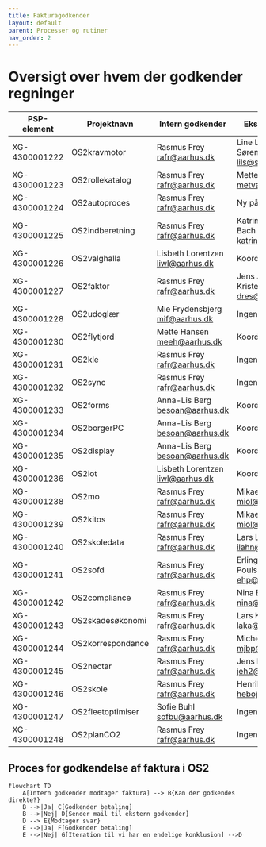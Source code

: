```yaml
---
title: Fakturagodkender
layout: default
parent: Processer og rutiner
nav_order: 2
---
```


# Oversigt over hvem der godkender regninger

| PSP-element   | Projektnavn       | Intern godkender                 | Ekstern godkender                             |
|---------------|-------------------|----------------------------------|-----------------------------------------------|
| XG-4300001222 | OS2kravmotor      | Rasmus Frey [rafr@aarhus.dk](mailto:rafr@aarhus.dk)       | Line Lynggaard Sørensen [lils@syddjurs.dk](mailto:lils@syddjurs.dk)      |
| XG-4300001223 | OS2rollekatalog   | Rasmus Frey [rafr@aarhus.dk](mailto:rafr@aarhus.dk)       | Mette Valbjørn [metva@favrskov.dk](mailto:metva@favrskov.dk)              |
| XG-4300001224 | OS2autoproces     | Rasmus Frey [rafr@aarhus.dk](mailto:rafr@aarhus.dk)       | Ny på vej                                     |
| XG-4300001225 | OS2indberetning   | Rasmus Frey [rafr@aarhus.dk](mailto:rafr@aarhus.dk)       | Katrine Kjærgaard Bach [katrine.k.bach@rksk.dk](mailto:katrine.k.bach@rksk.dk) |
| XG-4300001226 | OS2valghalla      | Lisbeth Lorentzen [liwl@aarhus.dk](mailto:liwl@aarhus.dk) | Koordinationsgruppen                          |
| XG-4300001227 | OS2faktor         | Rasmus Frey [rafr@aarhus.dk](mailto:rafr@aarhus.dk)       | Jens Andreas Kristensen [dres@rksk.dk](mailto:dres@rksk.dk)          |
| XG-4300001228 | OS2udoglær        | Mie Frydensbjerg [mif@aarhus.dk](mailto:mif@aarhus.dk)   | Ingen                                         |
| XG-4300001230 | OS2flytjord       | Mette Hansen [meeh@aarhus.dk](mailto:meeh@aarhus.dk)      | Koordinationsgruppen                          |
| XG-4300001231 | OS2kle            | Rasmus Frey [rafr@aarhus.dk](mailto:rafr@aarhus.dk)       | Ingen                                         |
| XG-4300001232 | OS2sync           | Rasmus Frey [rafr@aarhus.dk](mailto:rafr@aarhus.dk)       | Ingen                                         |
| XG-4300001233 | OS2forms          | Anna-Lis Berg [besoan@aarhus.dk](mailto:besoan@aarhus.dk)   | Koordinationsgruppen                          |
| XG-4300001234 | OS2borgerPC       | Anna-Lis Berg [besoan@aarhus.dk](mailto:besoan@aarhus.dk)   | Koordinationsgruppen                          |
| XG-4300001235 | OS2display        | Anna-Lis Berg [besoan@aarhus.dk](mailto:besoan@aarhus.dk)   | Koordinationsgruppen                          |
| XG-4300001236 | OS2iot            | Lisbeth Lorentzen [liwl@aarhus.dk](mailto:liwl@aarhus.dk) | Koordinationsgruppen                          |
| XG-4300001238 | OS2mo             | Rasmus Frey [rafr@aarhus.dk](mailto:rafr@aarhus.dk)       | Mikael Olsen [miol@balk.dk](mailto:miol@balk.dk)                     |
| XG-4300001239 | OS2kitos          | Rasmus Frey [rafr@aarhus.dk](mailto:rafr@aarhus.dk)       | Mikael Olsen [miol@balk.dk](mailto:miol@balk.dk)                     |
| XG-4300001240 | OS2skoledata      | Rasmus Frey [rafr@aarhus.dk](mailto:rafr@aarhus.dk)       | Lars Lyngsøe Højberg [ilahn@rebild.dk](mailto:ilahn@rebild.dk)          |
| XG-4300001241 | OS2sofd           | Rasmus Frey [rafr@aarhus.dk](mailto:rafr@aarhus.dk)       | Erling Haunstrup Poulsen [ehp@syddjurs.dk](mailto:ehp@syddjurs.dk)      |
| XG-4300001242 | OS2compliance     | Rasmus Frey [rafr@aarhus.dk](mailto:rafr@aarhus.dk)       | Nina Birthe Sørensen [nina@nibis.dk](mailto:nina@nibis.dk)            |
| XG-4300001243 | OS2skadesøkonomi  | Rasmus Frey [rafr@aarhus.dk](mailto:rafr@aarhus.dk)       | Lars Kaalund [laka@kl.dk](mailto:laka@kl.dk)                       |
| XG-4300001244 | OS2korrespondance | Rasmus Frey [rafr@aarhus.dk](mailto:rafr@aarhus.dk)       | Michelle Juhl [mjbp@syddjurs.dk](mailto:mjbp@syddjurs.dk)                |
| XG-4300001245 | OS2nectar         | Rasmus Frey [rafr@aarhus.dk](mailto:rafr@aarhus.dk)       | Jens Kjellerup [jeh2@balk.dk](mailto:jeh2@balk.dk)                   |
| XG-4300001246 | OS2skole          | Rasmus Frey [rafr@aarhus.dk](mailto:rafr@aarhus.dk)       | Henrik Bojsen [heboj@syddjurs.dk](mailto:heboj@syddjurs.dk)               |
| XG-4300001247 | OS2fleetoptimiser | Sofie Buhl [sofbu@aarhus.dk](mailto:sofbu@aarhus.dk)       | Ingen                                         |
| XG-4300001248 | OS2planCO2        | Rasmus Frey [rafr@aarhus.dk](mailto:rafr@aarhus.dk)       | Ingen                                         |

## Proces for godkendelse af faktura i OS2

```mermaid
flowchart TD
    A[Intern godkender modtager faktura] --> B{Kan der godkendes direkte?}
    B -->|Ja| C[Godkender betaling]
    B -->|Nej| D[Sender mail til ekstern godkender]
    D --> E{Modtager svar}
    E -->|Ja| F[Godkender betaling]
    E -->|Nej| G[Iteration til vi har en endelige konklusion] -->D
```